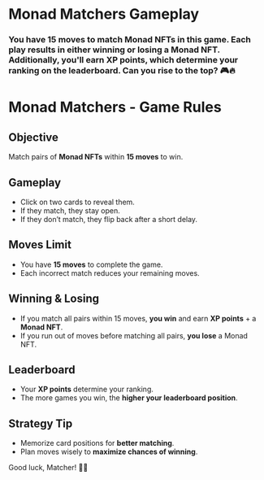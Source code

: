 
# Monad Matchers Gameplay
### You have 15 moves to match Monad NFTs in this game. Each play results in either winning or losing a Monad NFT. Additionally, you'll earn XP points, which determine your ranking on the leaderboard. Can you rise to the top? 🎮🔥


# **Monad Matchers - Game Rules**  

## **Objective**  
Match pairs of **Monad NFTs** within **15 moves** to win.  

## **Gameplay**  
- Click on two cards to reveal them.  
- If they match, they stay open.  
- If they don’t match, they flip back after a short delay.  

## **Moves Limit**  
- You have **15 moves** to complete the game.  
- Each incorrect match reduces your remaining moves.  

## **Winning & Losing**  
- If you match all pairs within 15 moves, **you win** and earn **XP points** + a **Monad NFT**.  
- If you run out of moves before matching all pairs, **you lose** a Monad NFT.  

## **Leaderboard**  
- Your **XP points** determine your ranking.  
- The more games you win, the **higher your leaderboard position**.  

## **Strategy Tip**  
- Memorize card positions for **better matching**.  
- Plan moves wisely to **maximize chances of winning**.  

Good luck, Matcher! 🚀🔥
